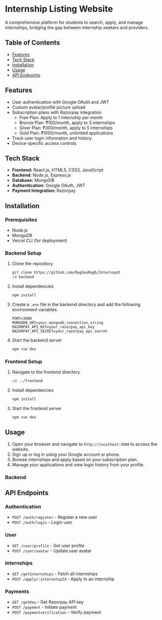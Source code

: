 # Internship Listing Website

A comprehensive platform for students to search, apply, and manage internships, bridging the gap between internship seekers and providers.

## Table of Contents
- [Features](#features)
- [Tech Stack](#tech-stack)
- [Installation](#installation)
- [Usage](#usage)
- [API Endpoints](#api-endpoints)

## Features
- User authentication with Google OAuth and JWT
- Custom avatar/profile picture upload
- Subscription plans with Razorpay integration
  - Free Plan: Apply to 1 internship per month
  - Bronze Plan: ₹100/month, apply to 3 internships
  - Silver Plan: ₹300/month, apply to 5 internships
  - Gold Plan: ₹1000/month, unlimited applications
- Track user login information and history
- Device-specific access controls

## Tech Stack
- **Frontend:** React.js, HTML5, CSS3, JavaScript
- **Backend:** Node.js, Express.js
- **Database:** MongoDB
- **Authentication:** Google OAuth, JWT
- **Payment Integration:** Razorpay

## Installation

### Prerequisites
- Node.js
- MongoDB
- Vercel CLI (for deployment)

### Backend Setup
1. Clone the repository
    ```bash
    git clone https://github.com/RaghavRagh/Internspot
    cd backend
    ```

2. Install dependencies
    ```bash
    npm install
    ```

3. Create a `.env` file in the backend directory and add the following environment variables:
    ```
    PORT=3000
    MONGODB_URI=your_mongodb_connection_string
    RAZORPAY_API_KEY=your_razorpay_api_key
    RAZORPAY_API_SECRET=your_razorpay_api_secret
    ```

4. Start the backend server
    ```bash
    npm run dev
    ```

### Frontend Setup
1. Navigate to the frontend directory
    ```bash
    cd ../frontend
    ```

2. Install dependencies
    ```bash
    npm install
    ```

3. Start the frontend server
    ```bash
    npm run dev
    ```

## Usage
1. Open your browser and navigate to `http://localhost:3000` to access the website.
2. Sign up or log in using your Google account or phone.
3. Browse internships and apply based on your subscription plan.
4. Manage your applications and view login history from your profile.

### Backend


## API Endpoints

### Authentication
- `POST /auth/register` - Register a new user
- `POST /auth/login` - Login user

### User
- `GET /user/profile` - Get user profile
- `POST /user/avatar` - Update user avatar

### Internships
- `GET /getInternships` - Fetch all internships
- `POST /apply/:internshipId` - Apply to an internship

### Payments
- `GET /getKey` - Get Razorpay API key
- `POST /payment` - Initiate payment
- `POST /paymentverification` - Verify payment